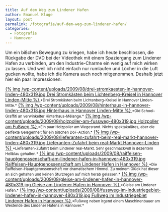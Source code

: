 ```yaml
---
title: Auf dem Weg zum Lindener Hafen
author: Emanuel Kluge
layout: post
permalink: /fotografie/auf-dem-weg-zum-lindener-hafen/
categories:
  - Fotografie
  - Hannover
---
```


Um ein bißchen Bewegung zu kriegen, habe ich heute beschlossen, die Rückgabe der DVD bei der Videothek mit einem Spaziergang zum Lindener Hafen zu verbinden, um den Industrie-Charme ein wenig auf mich wirken zu lassen. Und weil ich nicht einfach nur rumlaufen und Löcher in die Luft gucken wollte, habe ich die Kamera auch noch mitgenommen. Deshalb jetzt hier ein paar Impressionen:

<a href="/wp-content/uploads/2009/08/drei-stromkaesten-in-hannover-linden.jpg" rel="lightbox">
  {% img /wp-content/uploads/2009/08/drei-stromkaesten-in-hannover-linden-480x319.jpg Drei Stromkästen beim Lichtenberg-Kreisel in Hannover Linden-Mitte %}
</a>  
<small>*Drei Stromkästen beim Lichtenberg-Kreisel in Hannover Linden-Mitte.*</small>

<a href="/wp-content/uploads/2009/08/hinterhaus-in-hannover-linden.jpg" rel="lightbox">
  {% img /wp-content/uploads/2009/08/hinterhaus-in-hannover-linden-480x318.jpg Hinterhaus in Hannover Linden-Mitte %}
</a>  
<small>*Old School-Graffiti an verwinkelter Hinterhaus-Mélange.*</small>

<a href="/wp-content/uploads/2009/08/holzpoller-am-fussweg.jpg" rel="lightbox">
  {% img /wp-content/uploads/2009/08/holzpoller-am-fussweg-480x319.jpg Holzpoller am Fußweg %}
</a>  
<small>*Ein paar Holzpoller am Wegesrand. Nichts spektakuläres, aber die perfekte Gelegenheit für ein bißchen DoF-Action.*</small>

<a href="/wp-content/uploads/2009/08/lieferanten-zufahrt-beim-real-markt-hannover-linden.jpg" rel="lightbox">
  {% img /wp-content/uploads/2009/08/lieferanten-zufahrt-beim-real-markt-hannover-linden-480x319.jpg Lieferanten-Zufahrt beim real-Markt Hannover-Linden %}
</a>  
<small>*Lieferanten-Zufahrt beim Lindener real-Markt. Sehr geschmackvoll in dezentem Hellblau gehalten.*</small>

<a href="/wp-content/uploads/2009/08/raiffeisen-hauptgenossenschaft-am-lindener-hafen-in-hannover.jpg" rel="lightbox">
  {% img /wp-content/uploads/2009/08/raiffeisen-hauptgenossenschaft-am-lindener-hafen-in-hannover-480x319.jpg Raiffeisen-Hauptgenossenschaft am Lindener Hafen in Hannover %}
</a>  
<small>*Die Raiffeisen-Hauptgenossenschaft vor dramatischem Himmel. Zu meinem Glück hat dieser an sich gehalten und keinen Sturzregen auf mich herab gelassen.*</small>

<a href="/wp-content/uploads/2009/08/gleise-am-lindener-hafen-in-hannover.jpg" rel="lightbox">
  {% img /wp-content/uploads/2009/08/gleise-am-lindener-hafen-in-hannover-480x319.jpg Gleise am Lindener Hafen in Hannover %}
</a>  
<small>*Gleise am Lindener Hafen.*</small>

<a href="/wp-content/uploads/2009/08/fussweg-im-industriegebiet-lindener-hafen-in-hannover.jpg" rel="lightbox">
  {% img /wp-content/uploads/2009/08/fussweg-im-industriegebiet-lindener-hafen-in-hannover-480x319.jpg Fußweg im Industriegebiet Lindener Hafen in Hannover %}
</a>  
<small>*Fußweg neben irgend einem Maschinenbauer am Westende des Lindener Hafens in Hannover.*</small>
